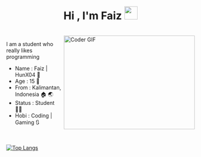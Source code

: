 <h1 align="center">Hi , I'm Faiz  <img src="https://media.giphy.com/media/hvRJCLFzcasrR4ia7z/giphy.gif" width="35"></h1>
<br>
<img alt="Coder GIF" height=250 width=350 align="right" src="https://images.squarespace-cdn.com/content/v1/5769fc401b631bab1addb2ab/1541580611624-TE64QGKRJG8SWAIUS7NS/ke17ZwdGBToddI8pDm48kPoswlzjSVMM-SxOp7CV59BZw-zPPgdn4jUwVcJE1ZvWQUxwkmyExglNqGp0IvTJZamWLI2zvYWH8K3-s_4yszcp2ryTI0HqTOaaUohrI8PI6FXy8c9PWtBlqAVlUS5izpdcIXDZqDYvprRqZ29Pw0o/coding-freak.gif" />

I am a student who really likes programming

* Name   : Faiz | HunX04 🧒
* Age    : 15 💯
* From   : Kalimantan, Indonesia :house: 🌏
* Status : Student :student: 
* Hobi   : Coding | Gaming 🔃

<br>
  
[![Top Langs](https://github-readme-stats.vercel.app/api/top-langs/?username=Hunxploit04&layout=compact&text_color=daf7dc&bg_color=151515)](https://github.com/Hunxploit04/github-readme-stats)

